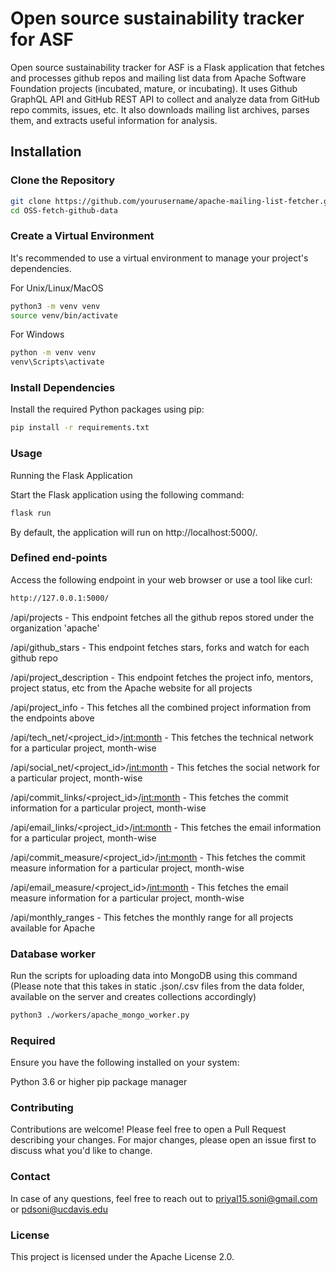 # Open source sustainability tracker for ASF


Open source sustainability tracker for ASF
is a Flask application that fetches and processes github repos and mailing list data from Apache Software Foundation projects (incubated, mature, or incubating). It uses Github GraphQL API and GitHub REST API to collect and analyze data from GitHub repo commits, issues, etc. It also downloads mailing list archives, parses them, and extracts useful information for analysis. 

## Installation

### Clone the Repository

```bash
git clone https://github.com/yourusername/apache-mailing-list-fetcher.git](https://github.com/priyalsoni15/OSS-fetch-github-data.git
cd OSS-fetch-github-data
```

### Create a Virtual Environment
It's recommended to use a virtual environment to manage your project's dependencies.

For Unix/Linux/MacOS

```bash
python3 -m venv venv
source venv/bin/activate
```

For Windows
```bash
python -m venv venv
venv\Scripts\activate
```

### Install Dependencies

Install the required Python packages using pip:

```bash
pip install -r requirements.txt
```

### Usage
Running the Flask Application

Start the Flask application using the following command:

```bash
flask run
```
By default, the application will run on http://localhost:5000/.

### Defined end-points
Access the following endpoint in your web browser or use a tool like curl:

``` bash
http://127.0.0.1:5000/
```

/api/projects - This endpoint fetches all the github repos stored under the organization 'apache'

/api/github_stars - This endpoint fetches stars, forks and watch for each github repo

/api/project_description - This endpoint fetches the project info, mentors, project status, etc from the Apache website for all projects

/api/project_info - This fetches all the combined project information from the endpoints above

/api/tech_net/<project_id>/<int:month> - This fetches the technical network for a particular project, month-wise

/api/social_net/<project_id>/<int:month> - This fetches the social network for a particular project, month-wise

/api/commit_links/<project_id>/<int:month> - This fetches the commit information for a particular project, month-wise

/api/email_links/<project_id>/<int:month> - This fetches the email information for a particular project, month-wise

/api/commit_measure/<project_id>/<int:month> - This fetches the commit measure information for a particular project, month-wise

/api/email_measure/<project_id>/<int:month> - This fetches the email measure information for a particular project, month-wise

/api/monthly_ranges - This fetches the monthly range for all projects available for Apache

### Database worker

Run the scripts for uploading data into MongoDB using this command (Please note that this takes in static .json/.csv files from the data folder, available on the server and creates collections accordingly)

``` bash
python3 ./workers/apache_mongo_worker.py
```

### Required

Ensure you have the following installed on your system:

Python 3.6 or higher
pip package manager

### Contributing

Contributions are welcome! Please feel free to open a Pull Request describing your changes. For major changes, please open an issue first to discuss what you'd like to change.

### Contact
In case of any questions, feel free to reach out to priyal15.soni@gmail.com or pdsoni@ucdavis.edu

### License
This project is licensed under the Apache License 2.0.
